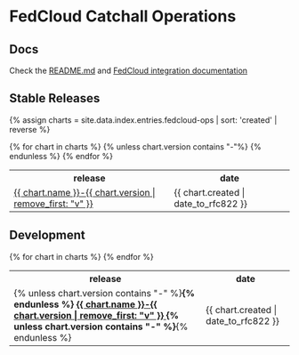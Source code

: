 # FedCloud Catchall Operations

## Docs

Check the [README.md](https://github.com/EGI-Foundation/fedcloud-catchall-operations/blob/master/README.md) and
[FedCloud integration documentation](https://egi-federated-cloud-integration.readthedocs.io/en/latest/)


## Stable Releases

{% assign charts = site.data.index.entries.fedcloud-ops | sort: 'created' | reverse %}
<table>
  <tr>
    <th>release</th>
    <th>date</th>
  </tr>
  {% for chart in charts %}
    {% unless chart.version contains "-"%}
    <tr>
      <td>
      <a href="{{ chart.urls[0] }}">
          {{ chart.name }}-{{ chart.version | remove_first: "v" }}
      </a>
      </td>
      <td>
      <span class='date'>{{ chart.created | date_to_rfc822 }}</span>
      </td>
    </tr>
    {% endunless %}
  {% endfor %}
</table>

## Development 

<table>
  <tr>
    <th>release</th>
    <th>date</th>
  </tr>
  {% for chart in charts %}
    <tr>
      <td>
      {% unless chart.version contains "-" %}<b>{% endunless %}
      <a href="{{ chart.urls[0] }}">
          {{ chart.name }}-{{ chart.version | remove_first: "v" }}
      </a>
      {% unless chart.version contains "-" %}</b>{% endunless %}
      </td>
      <td>
      <span class='date'>{{ chart.created | date_to_rfc822 }}</span>
      </td>
    </tr>
  {% endfor %}
</table>
